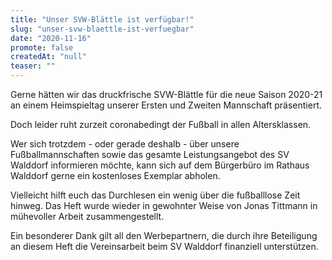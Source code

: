 ```yaml
---
title: "Unser SVW-Blättle ist verfügbar!"
slug: "unser-svw-blaettle-ist-verfuegbar"
date: "2020-11-16"
promote: false
createdAt: "null"
teaser: ""
---
```

Gerne hätten wir das druckfrische SVW-Blättle für die neue Saison 2020-21 an einem Heimspieltag unserer Ersten und Zweiten Mannschaft präsentiert.

Doch leider ruht zurzeit coronabedingt der Fußball in allen Altersklassen.

Wer sich trotzdem - oder gerade deshalb - über unsere Fußballmannschaften sowie das gesamte Leistungsangebot des SV Walddorf informieren möchte, kann sich auf dem Bürgerbüro im Rathaus Walddorf gerne ein kostenloses Exemplar abholen.

Vielleicht hilft euch das Durchlesen ein wenig über die fußballlose Zeit hinweg. Das Heft wurde wieder in gewohnter Weise von Jonas Tittmann in mühevoller Arbeit zusammengestellt.

Ein besonderer Dank gilt all den Werbepartnern, die durch ihre Beteiligung an diesem Heft die Vereinsarbeit beim SV Walddorf finanziell unterstützen.
